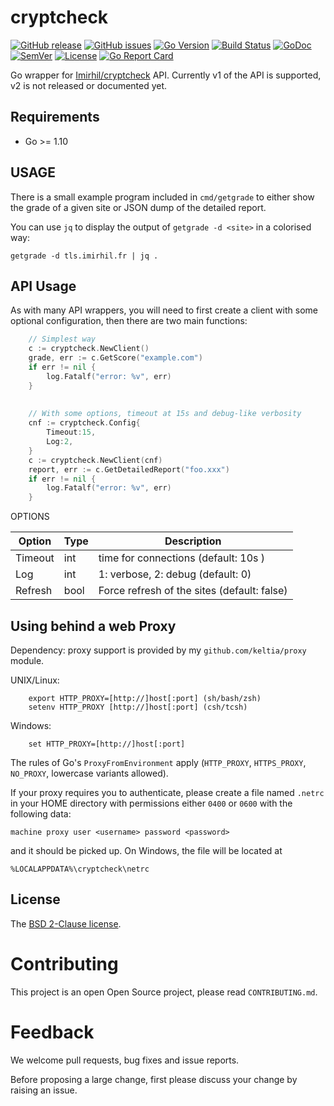 cryptcheck
==========

[![GitHub release](https://img.shields.io/github/release/keltia/cryptcheck.svg)](https://github.com/keltia/cryptcheck/releases) 
[![GitHub issues](https://img.shields.io/github/issues/keltia/cryptcheck.svg)](https://github.com/keltia/cryptcheck/issues)
[![Go Version](https://img.shields.io/badge/go-1.10-blue.svg)](https://golang.org/dl/)
[![Build Status](https://travis-ci.org/keltia/cryptcheck.svg?branch=master)](https://travis-ci.org/keltia/cryptcheck)
[![GoDoc](http://godoc.org/github.com/keltia/cryptcheck?status.svg)](http://godoc.org/github.com/keltia/cryptcheck)
[![SemVer](http://img.shields.io/SemVer/2.0.0.png)](https://semver.org/spec/v2.0.0.html)
[![License](https://img.shields.io/pypi/l/Django.svg)](https://opensource.org/licenses/BSD-2-Clause)
[![Go Report Card](https://goreportcard.com/badge/github.com/keltia/cryptcheck)](https://goreportcard.com/report/github.com/keltia/cryptcheck)

Go wrapper for [Imirhil/cryptcheck](https://tls.imirhil.fr/) API.  Currently v1 of the API is supported, v2 is not released or documented yet.

## Requirements

* Go >= 1.10

## USAGE

There is a small example program included in `cmd/getgrade` to either show the grade of a given site or JSON dump of the detailed report.

You can use `jq` to display the output of `getgrade -d <site>` in a colorised way:

    getgrade -d tls.imirhil.fr | jq .

## API Usage

As with many API wrappers, you will need to first create a client with some optional configuration, then there are two main functions:

``` go
    // Simplest way
    c := cryptcheck.NewClient()
    grade, err := c.GetScore("example.com")
    if err != nil {
        log.Fatalf("error: %v", err)
    }
    
    
    // With some options, timeout at 15s and debug-like verbosity
    cnf := cryptcheck.Config{
        Timeout:15, 
        Log:2,
    }
    c := cryptcheck.NewClient(cnf)
    report, err := c.GetDetailedReport("foo.xxx")
    if err != nil {
        log.Fatalf("error: %v", err)
    }
```

OPTIONS

| Option  | Type | Description |
| ------- | ---- | ----------- |
| Timeout | int  | time for connections (default: 10s ) |
| Log     | int  | 1: verbose, 2: debug (default: 0) |
| Refresh | bool | Force refresh of the sites (default: false) |
    

## Using behind a web Proxy

Dependency: proxy support is provided by my `github.com/keltia/proxy` module.

UNIX/Linux:

```
    export HTTP_PROXY=[http://]host[:port] (sh/bash/zsh)
    setenv HTTP_PROXY [http://]host[:port] (csh/tcsh)
```

Windows:

```
    set HTTP_PROXY=[http://]host[:port]
```

The rules of Go's `ProxyFromEnvironment` apply (`HTTP_PROXY`, `HTTPS_PROXY`, `NO_PROXY`, lowercase variants allowed).

If your proxy requires you to authenticate, please create a file named `.netrc` in your HOME directory with permissions either `0400` or `0600` with the following data:

    machine proxy user <username> password <password>
    
and it should be picked up. On Windows, the file will be located at

    %LOCALAPPDATA%\cryptcheck\netrc

## License

The [BSD 2-Clause license](https://github.com/keltia/cryptcheck/LICENSE.md).

# Contributing

This project is an open Open Source project, please read `CONTRIBUTING.md`.

# Feedback

We welcome pull requests, bug fixes and issue reports.

Before proposing a large change, first please discuss your change by raising an issue.
